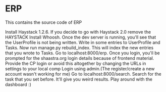 ERP
===

This contains the source code of ERP 

Install Haystack 1.2.6. If you decide to go with Haystack 2.0 remove the HAYSTACK
Install Whoosh. 
Once the dev server is running, you'll see that the UserProfile is not being written. Write in some entries to UserProfile and Tasks.
Now run manage.py rebuild_index. This will index the new entries that you wrote to Tasks.
Go to localhost:8000/erp. Once you login, you'll be prompted for the shaastra.org login details because of frontend material. Provide the CP login or avoid this altogether by changing the URLs in settings to your local comp
Login using admin.(The register/create a new account wasn't working for me)
Go to localhost:8000/search. Search for the task that you set before. It'll give you weird results.
Play around with the dashboard :)